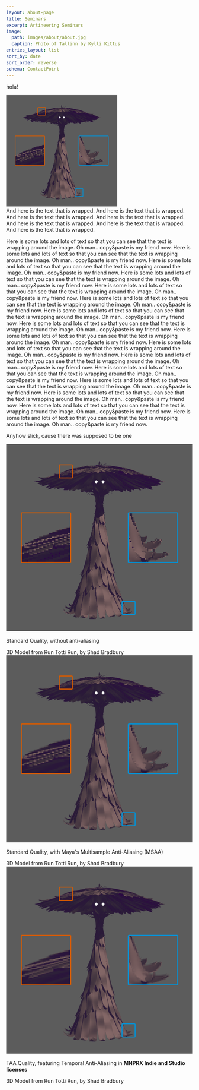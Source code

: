 ```yaml
---
layout: about-page
title: Seminars
excerpt: Artineering Seminars
image:
  path: images/about/about.jpg
  caption: Photo of Tallinn by Kylli Kittus
entries_layout: list
sort_by: date
sort_order: reverse
schema: ContactPoint
---
```

hola!

<img src="/images/MNPRX/comparison/no-AA.png" width="300px" class="aio-txt-wrap"/>

<div class="aio-txt-box" markdown="1">
And here is the text that is wrapped. And here is the text that is wrapped. And here is the text that is wrapped. And here is the text that is wrapped. And here is the text that is wrapped. And here is the text that is wrapped. And here is the text that is wrapped.
</div>


Here is some lots and lots of text so that you can see that the text is wrapping around the image. Oh man.. copy&paste is my friend now. Here is some lots and lots of text so that you can see that the text is wrapping around the image. Oh man.. copy&paste is my friend now. Here is some lots and lots of text so that you can see that the text is wrapping around the image. Oh man.. copy&paste is my friend now. Here is some lots and lots of text so that you can see that the text is wrapping around the image. Oh man.. copy&paste is my friend now. Here is some lots and lots of text so that you can see that the text is wrapping around the image. Oh man.. copy&paste is my friend now. Here is some lots and lots of text so that you can see that the text is wrapping around the image. Oh man.. copy&paste is my friend now. Here is some lots and lots of text so that you can see that the text is wrapping around the image. Oh man.. copy&paste is my friend now. Here is some lots and lots of text so that you can see that the text is wrapping around the image. Oh man.. copy&paste is my friend now. Here is some lots and lots of text so that you can see that the text is wrapping around the image. Oh man.. copy&paste is my friend now. Here is some lots and lots of text so that you can see that the text is wrapping around the image. Oh man.. copy&paste is my friend now. Here is some lots and lots of text so that you can see that the text is wrapping around the image. Oh man.. copy&paste is my friend now. Here is some lots and lots of text so that you can see that the text is wrapping around the image. Oh man.. copy&paste is my friend now. Here is some lots and lots of text so that you can see that the text is wrapping around the image. Oh man.. copy&paste is my friend now. Here is some lots and lots of text so that you can see that the text is wrapping around the image. Oh man.. copy&paste is my friend now. Here is some lots and lots of text so that you can see that the text is wrapping around the image. Oh man.. copy&paste is my friend now. Here is some lots and lots of text so that you can see that the text is wrapping around the image. Oh man.. copy&paste is my friend now.

Anyhow slick, cause there was supposed to be one
<div class="aio-slick">
  <div>
    <img src="/images/MNPRX/comparison/no-AA.png" />
    <p>Standard Quality, without anti-aliasing</p>
    <span>3D Model from Run Totti Run, by Shad Bradbury</span>
  </div>
  <div>
    <img src="/images/MNPRX/comparison/MSAA.png" />
    <p>Standard Quality, with Maya's Multisample Anti-Aliasing (MSAA)</p>
    <span>3D Model from Run Totti Run, by Shad Bradbury</span>
  </div>
  <div>
    <img src="/images/MNPRX/comparison/TAA.png" />
    <p>TAA Quality, featuring Temporal Anti-Aliasing in <b>MNPRX Indie and Studio licenses</b></p>
    <span>3D Model from Run Totti Run, by Shad Bradbury</span>
  </div>
</div>
